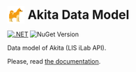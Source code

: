# <img src="AkitaModel/assets/akita.svg" height="40" style="margin-bottom: -10px"> Akita Data Model

[![.NET](https://github.com/SKYWARE-Group/AkitaModel/actions/workflows/dotnet.yml/badge.svg)](https://github.com/SKYWARE-Group/AkitaModel/actions/workflows/dotnet.yml) ![NuGet Version](https://img.shields.io/nuget/v/Skyware.Lis.AkitaModel?color=green)


Data model of Akita (LIS iLab API). 

Please, read [the documentation](https://akita-docs.skyware-group.com/).

